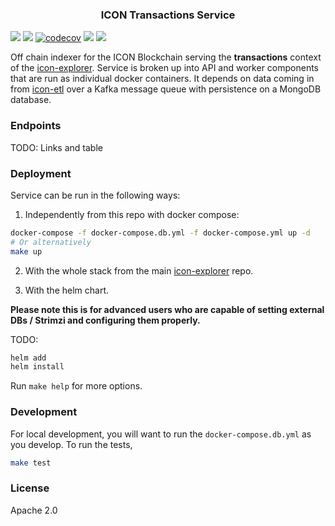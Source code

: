 <p align="center">
  <h3 align="center">ICON Transactions Service</h3>
</p>

![](https://img.shields.io/github/v/release/geometry-labs/icon-transactions) ![](https://github.com/geometry-labs/icon-transactions/workflows/pr-test/badge.svg?branch=main) [![codecov](https://codecov.io/gh/geometry-labs/icon-transactions/branch/main/graph/badge.svg)](https://codecov.io/gh/geometry-labs/icon-transactions) ![](https://img.shields.io/docker/pulls/geometrylabs/icon-transactions.svg) ![](https://img.shields.io/github/license/geometry-labs/icon-transactions)

Off chain indexer for the ICON Blockchain serving the **transactions** context of the [icon-explorer](https://github.com/geometry-labs/icon-explorer). Service is broken up into API and worker components that are run as individual docker containers. It depends on data coming in from [icon-etl](https://github.com/geometry-labs/icon-etl) over a Kafka message queue with persistence on a MongoDB database. 

### Endpoints 

TODO: Links and table 

### Deployment 

Service can be run in the following ways:

1. Independently from this repo with docker compose:
```bash
docker-compose -f docker-compose.db.yml -f docker-compose.yml up -d
# Or alternatively 
make up 
```   

2. With the whole stack from the main [icon-explorer](https://github.com/geometry-labs/icon-explorer) repo. 

3. With the helm chart.

**Please note this is for advanced users who are capable of setting external DBs / Strimzi and configuring them properly.**

TODO: 

```bash
helm add 
helm install 
```

Run `make help` for more options. 

### Development 

For local development, you will want to run the `docker-compose.db.yml` as you develop. To run the tests, 

```bash
make test 
```

### License 

Apache 2.0
